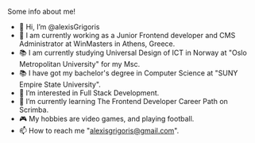 Some info about me!

- 👋 Hi, I’m @alexisGrigoris
- 💼 I am currently working as a Junior Frontend developer and CMS Administrator at WinMasters in Athens, Greece.
- 📚 I am currently studying Universal Design of ICT in Norway at "Oslo Metropolitan University" for my Msc.
- 📚 I have got my bachelor's degree in Computer Science at "SUNY Empire State University".
- 👀 I’m interested in Full Stack Development.
- 🌱 I’m currently learning The Frontend Developer Career Path on Scrimba.
- 🎮 My hobbies are video games, and playing football.
- 📫 How to reach me "alexisgrigoris@gmail.com".

<!---
alexisGrigoris/alexisGrigoris is a ✨ special ✨ repository because its `README.md` (this file) appears on your GitHub profile.
You can click the Preview link to take a look at your changes.
--->
